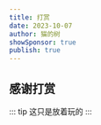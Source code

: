 ```yaml
---
title: 打赏
date: 2023-10-07
author: 猫的树
showSponsor: true
publish: true
---
```


## 感谢打赏

::: tip
这只是放着玩的
:::
